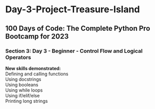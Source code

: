 # Day-3-Project-Treasure-Island
<h2>100 Days of Code: The Complete Python Pro Bootcamp for 2023</h2>
<h3>Section 3: Day 3 - Beginner - Control Flow and Logical Operators</h3>
<b>New skills demonstrated:</b><br>
Defining and calling functions<br>
Using docstrings<br>
Using booleans<br>
Using while loops<br>
Using if/elif/else<br>
Printing long strings<br>
